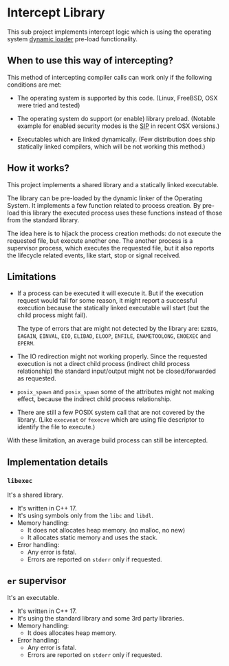 # Intercept Library

This sub project implements intercept logic which is using the operating
system [dynamic loader][DYN_LOADER] pre-load functionality.

  [DYN_LOADER]: https://en.wikipedia.org/wiki/Dynamic_linker

## When to use this way of intercepting?

This method of intercepting compiler calls can work only if the following
conditions are met:

- The operating system is supported by this code.
  (Linux, FreeBSD, OSX were tried and tested)
- The operating system do support (or enable) library preload.
  (Notable example for enabled security modes is the [SIP][OSX_SIP] in
  recent OSX versions.)
- Executables which are linked dynamically.
  (Few distribution does ship statically linked compilers, which will be
  not working this method.)

  [OSX_SIP]: https://support.apple.com/en-us/HT204899

## How it works?

This project implements a shared library and a statically linked executable.

The library can be pre-loaded by the dynamic linker of the Operating System.
It implements a few function related to process creation. By pre-load this
library the executed process uses these functions instead of those from the
standard library.

The idea here is to hijack the process creation methods: do not execute
the requested file, but execute another one. The another process is a
supervisor process, which executes the requested file, but it also
reports the lifecycle related events, like start, stop or signal received.

## Limitations

* If a process can be executed it will execute it. But if the execution request
would fail for some reason, it might report a successful execution because
the statically linked executable will start (but the child process might
fail).

  The type of errors that are might not detected by the library are: `E2BIG`,
`EAGAIN`, `EINVAL`, `EIO`, `ELIBAD`, `ELOOP`, `ENFILE`, `ENAMETOOLONG`, `ENOEXEC`
and `EPERM`.

* The IO redirection might not working properly. Since the requested execution
is not a direct child process (indirect child process relationship) the standard
input/output might not be closed/forwarded as requested.

* `posix_spawn` and `posix_spawn` some of the attributes might not making
effect, because the indirect child process relationship.

* There are still a few POSIX system call that are not covered by the library.
(Like `execveat` or `fexecve` which are using file descriptor to identify
the file to execute.)

With these limitation, an average build process can still be intercepted.

## Implementation details

### `libexec`

It's a shared library.

- It's written in C++ 17.
- It's using symbols only from the `libc` and `libdl`.
- Memory handling:
   - It does not allocates heap memory. (no malloc, no new)
   - It allocates static memory and uses the stack.
- Error handling:
   - Any error is fatal.
   - Errors are reported on `stderr` only if requested.

## `er` supervisor

It's an executable.

- It's written in C++ 17.
- It's using the standard library and some 3rd party libraries.
- Memory handling:
   - It does allocates heap memory.
- Error handling:
   - Any error is fatal.
   - Errors are reported on `stderr` only if requested.
